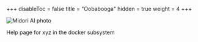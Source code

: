 +++
disableToc = false
title = "Oobabooga"
hidden = true
weight = 4
+++

![Midori AI photo](https://tea-cup.midori-ai.xyz/download/logo_color1.png)

Help page for xyz in the docker subsystem